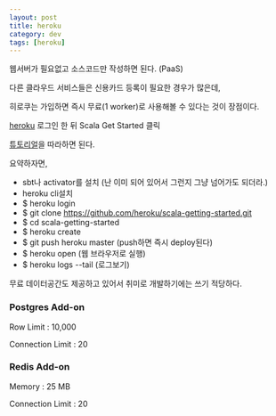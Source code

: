 ```yaml
---
layout: post
title: heroku  
category: dev
tags: [heroku]
---
```


웹서버가 필요없고 소스코드만 작성하면 된다. (PaaS)

다른 클라우드 서비스들은 신용카드 등록이 필요한 경우가 많은데,
 
히로쿠는 가입하면 즉시 무료(1 worker)로 사용해볼 수 있다는 것이 장점이다.


[heroku](https://heroku.com) 로그인 한 뒤 Scala Get Started 클릭

[튜토리얼](https://devcenter.heroku.com/articles/getting-started-with-scala#introduction
)을 따라하면 된다.

요약하자면,

- sbt나 activator를 설치 (난 이미 되어 있어서 그런지 그냥 넘어가도 되더라.)
- heroku cli설치
- $ heroku login
- $ git clone https://github.com/heroku/scala-getting-started.git
- $ cd scala-getting-started
- $ heroku create
- $ git push heroku master (push하면 즉시 deploy된다)
- $ heroku open (웹 브라우저로 실행)
- $ heroku logs --tail (로그보기)


무료 데이터공간도 제공하고 있어서 취미로 개발하기에는 쓰기 적당하다.

### Postgres Add-on
Row Limit : 10,000

Connection Limit : 20


### Redis Add-on
Memory : 25 MB

Connection Limit : 20
